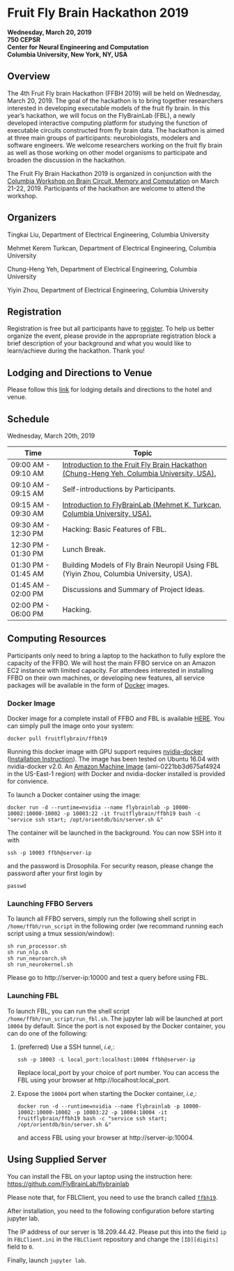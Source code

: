 # Fruit Fly Brain Hackathon 2019

**Wednesday, March 20, 2019** <br>
**750 CEPSR** <br>
**Center for Neural Engineering and Computation** <br>
**Columbia University, New York, NY, USA** <br>

## Overview
The 4th Fruit Fly brain Hackathon (FFBH 2019) will be held on Wednesday, March 20, 2019. The goal of the hackathon is to bring together researchers interested in developing executable models of the fruit fly brain. In this year’s hackathon, we will focus on the FlyBrainLab (FBL), a newly developed interactive computing platform for studying the function of executable circuits constructed from fly brain data. The hackathon is aimed at three main groups of participants: neurobiologists, modelers and software engineers. We welcome researchers working on the fruit fly brain as well as those working on other model organisms to participate and broaden the discussion in the hackathon.

The Fruit Fly Brain Hackathon 2019 is organized in conjunction with the [Columbia Workshop on Brain Circuit, Memory and Computation](http://fruitflybrain.org/workshops.html) on March 21-22, 2019. Participants of the hackathon are welcome to attend the workshop.

## Organizers
Tingkai Liu, Department of Electrical Engineering, Columbia University

Mehmet Kerem Turkcan, Department of Electrical Engineering, Columbia University

Chung-Heng Yeh, Department of Electrical Engineering, Columbia University

Yiyin Zhou, Department of Electrical Engineering, Columbia University

## Registration
Registration is free but all participants have to [register](https://ffbh2019.eventbrite.com/). To help us better organize the event, please provide in the appropriate registration block a brief description of your background and what you would like to learn/achieve during the hackathon. Thank you!

## Lodging and Directions to Venue
Please follow this [link](https://fruitflybrain.org/hackathons.html) for lodging details and directions to the hotel and venue.

## Schedule
Wednesday, March 20th, 2019

| Time | Topic |
|------|-------|
| 09:00 AM - 09:10 AM | [Introduction to the Fruit Fly Brain Hackathon (Chung-Heng Yeh, Columbia University, USA).](https://github.com/fruitflybrain/hackathon19/blob/master/Introduction.ipynb)|
| 09:10 AM - 09:15 AM | Self-introductions by Participants. |
| 09:15 AM - 09:30 AM | [Introduction to FlyBrainLab (Mehmet K. Turkcan, Columbia University, USA).](https://docs.google.com/presentation/d/14z09Kxbo1CAoDz9oR6jNrz_oG72UTXvVp-oUza4kg6k/edit?usp=sharing)|
| 09:30 AM - 12:30 PM | Hacking: Basic Features of FBL.|
| 12:30 PM - 01:30 PM | Lunch Break.|
| 01:30 PM - 01:45 AM | Building Models of Fly Brain Neuropil Using FBL (Yiyin Zhou, Columbia University, USA).|
| 01:45 AM - 02:00 PM | Discussions and Summary of Project Ideas.|
| 02:00 PM - 06:00 PM | Hacking.|


## Computing Resources
Participants only need to bring a laptop to the hackathon to fully explore the capacity of the FFBO. We will host the main FFBO service on an Amazon EC2 instance with limited capacity. For attendees interested in installing FFBO on their own machines, or developing new features, all service packages will be available in the form of [Docker](https://www.docker.com/) images.

### Docker Image
Docker image for a complete install of FFBO and FBL is available [HERE](https://hub.docker.com/r/fruitflybrain/ffbh19). You can simply pull the image onto your system:
    
    docker pull fruitflybrain/ffbh19

Running this docker image with GPU support requires [nvidia-docker](https://github.com/NVIDIA/nvidia-docker) ([Installation Instruction](https://github.com/nvidia/nvidia-docker/wiki/Installation-(version-2.0))). The image has been tested on Ubuntu 16.04 with nvidia-docker v2.0. An [Amazon Machine Image](https://console.aws.amazon.com/ec2/v2/home?region=us-east-1#LaunchInstanceWizard:ami=ami-0221bb3d675af4924) (ami-0221bb3d675af4924 in the US-East-1 region) with Docker and nvidia-docker installed is provided for convience.

To launch a Docker container using the image:

    docker run -d --runtime=nvidia --name flybrainlab -p 10000-10002:10000-10002 -p 10003:22 -it fruitflybrain/ffbh19 bash -c "service ssh start; /opt/orientdb/bin/server.sh &"

The container will be launched in the background. You can now SSH into it with

    ssh -p 10003 ffbh@server-ip
    
and the password is Drosophila. For security reason, please change the password after your first login by

    passwd
    
### Launching FFBO Servers
To launch all FFBO servers, simply run the following shell script in `/home/ffbh/run_script` in the following order (we recommand running each script using a tmux session/window):

    sh run_processor.sh
    sh run_nlp.sh
    sh run_neuroarch.sh
    sh run_neurokernel.sh

Please go to http://server-ip:10000 and test a query before using FBL.
    
### Launching FBL
To launch FBL, you can run the shell script `/home/ffbh/run_script/run_fbl.sh`. The jupyter lab will be launched at port `10004` by default. Since the port is not exposed by the Docker container, you can do one of the following:
1. (preferred) Use a SSH tunnel, _i.e_,:

    `ssh -p 10003 -L local_port:localhost:10004 ffbh@server-ip`

   Replace local_port by your choice of port number. You can access the FBL using your browser at http://localhost:local_port.

2. Expose the `10004` port when starting the Docker container, _i.e_,:
    
    `docker run -d --runtime=nvidia --name flybrainlab -p 10000-10002:10000-10002 -p 10003:22 -p 10004:10004 -it fruitflybrain/ffbh19 bash -c "service ssh start; /opt/orientdb/bin/server.sh &"`
    
   and access FBL using your browser at http://server-ip:10004.


## Using Supplied Server
You can install the FBL on your laptop using the instruction here:
https://github.com/FlyBrainLab/flybrainlab

Please note that, for FBLClient, you need to use the branch called [`ffbh19`](https://github.com/FlyBrainLab/FBLClient/tree/ffbh19).

After installation, you need to the following configuration before starting jupyter lab.

The IP address of our server is 18.209.44.42. Please put this into the field `ip` in `FBLClient.ini` in the `FBLClient` repository and change the `[ID][digits]` field to `0`.

Finally, launch `jupyter lab`.



